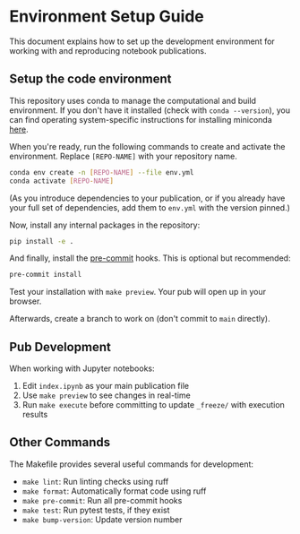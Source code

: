 # Environment Setup Guide

This document explains how to set up the development environment for working with and reproducing notebook publications.

## Setup the code environment

This repository uses conda to manage the computational and build environment. If you don't have it installed (check with `conda --version`), you can find operating system-specific instructions for installing miniconda [here](https://docs.anaconda.com/miniconda/).

When you're ready, run the following commands to create and activate the environment. Replace `[REPO-NAME]` with your repository name.

```bash
conda env create -n [REPO-NAME] --file env.yml
conda activate [REPO-NAME]
```

(As you introduce dependencies to your publication, or if you already have your full set of dependencies, add them to `env.yml` with the version pinned.)

Now, install any internal packages in the repository:

```bash
pip install -e .
```

And finally, install the [pre-commit](https://pre-commit.com/) hooks. This is optional but recommended:

```bash
pre-commit install
```

Test your installation with `make preview`. Your pub will open up in your browser.

Afterwards, create a branch to work on (don't commit to `main` directly).

## Pub Development

When working with Jupyter notebooks:

1. Edit `index.ipynb` as your main publication file
2. Use `make preview` to see changes in real-time
3. Run `make execute` before committing to update `_freeze/` with execution results

## Other Commands

The Makefile provides several useful commands for development:

- `make lint`: Run linting checks using ruff
- `make format`: Automatically format code using ruff
- `make pre-commit`: Run all pre-commit hooks
- `make test`: Run pytest tests, if they exist
- `make bump-version`: Update version number
